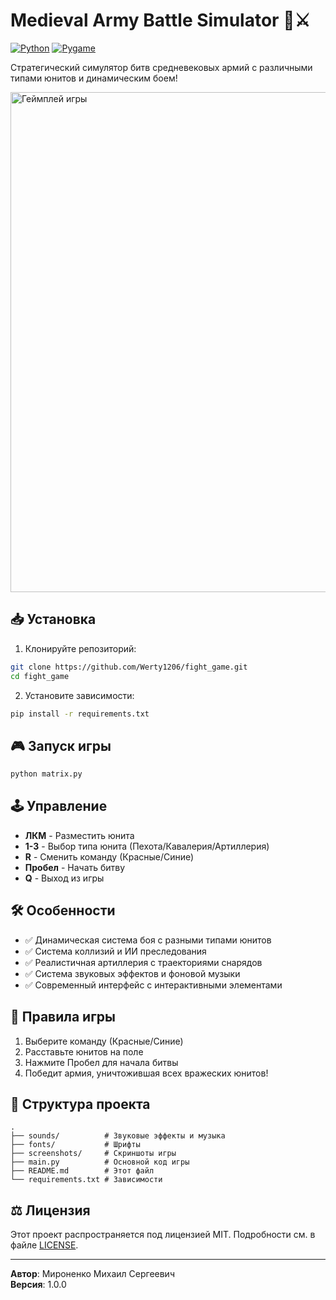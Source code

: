 # Medieval Army Battle Simulator 🏰⚔️

[![Python](https://img.shields.io/badge/Python-3.8%2B-blue.svg)](https://www.python.org/)
[![Pygame](https://img.shields.io/badge/Pygame-2.1.3-green.svg)](https://www.pygame.org/)

Стратегический симулятор битв средневековых армий с различными типами юнитов и динамическим боем!

<img src="screenshots/gameplay.gif" width="800" alt="Геймплей игры">

## 📥 Установка

1. Клонируйте репозиторий:
```bash
git clone https://github.com/Werty1206/fight_game.git
cd fight_game
```

2. Установите зависимости:
```bash
pip install -r requirements.txt
```

## 🎮 Запуск игры
```bash
python matrix.py
```

## 🕹 Управление
- **ЛКМ** - Разместить юнита
- **1-3** - Выбор типа юнита (Пехота/Кавалерия/Артиллерия)
- **R** - Сменить команду (Красные/Синие)
- **Пробел** - Начать битву
- **Q** - Выход из игры

## 🛠 Особенности
- ✅ Динамическая система боя с разными типами юнитов
- ✅ Система коллизий и ИИ преследования
- ✅ Реалистичная артиллерия с траекториями снарядов
- ✅ Система звуковых эффектов и фоновой музыки
- ✅ Современный интерфейс с интерактивными элементами

## 🎯 Правила игры
1. Выберите команду (Красные/Синие)
2. Расставьте юнитов на поле
3. Нажмите Пробел для начала битвы
4. Победит армия, уничтожившая всех вражеских юнитов!

## 📂 Структура проекта
```
.
├── sounds/          # Звуковые эффекты и музыка
├── fonts/           # Шрифты
├── screenshots/     # Скриншоты игры
├── main.py          # Основной код игры
├── README.md        # Этот файл
└── requirements.txt # Зависимости
```

## ⚖️ Лицензия
Этот проект распространяется под лицензией MIT. Подробности см. в файле [LICENSE](LICENSE).

---

**Автор**: Мироненко Михаил Сергеевич   
**Версия**: 1.0.0
